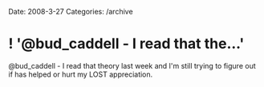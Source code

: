 Date: 2008-3-27
Categories: /archive

# ! '@bud_caddell - I read that the...'

@bud_caddell - I read that theory last week and I'm still trying to figure out if has helped or hurt my LOST appreciation.
